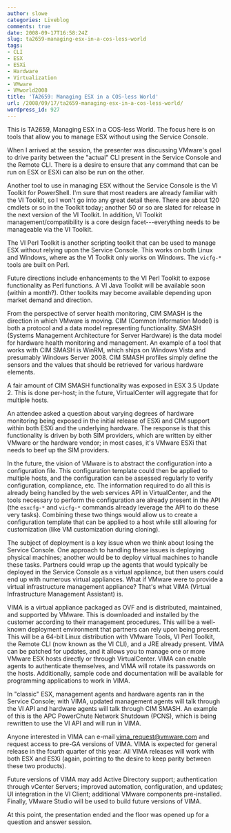 ```yaml
---
author: slowe
categories: Liveblog
comments: true
date: 2008-09-17T16:58:24Z
slug: ta2659-managing-esx-in-a-cos-less-world
tags:
- CLI
- ESX
- ESXi
- Hardware
- Virtualization
- VMware
- VMworld2008
title: 'TA2659: Managing ESX in a COS-less World'
url: /2008/09/17/ta2659-managing-esx-in-a-cos-less-world/
wordpress_id: 927
---
```


This is TA2659, Managing ESX in a COS-less World. The focus here is on tools that allow you to manage ESX without using the Service Console.

When I arrived at the session, the presenter was discussing VMware's goal to drive parity between the "actual" CLI present in the Service Console and the Remote CLI. There is a desire to ensure that any command that can be run on ESX or ESXi can also be run on the other.

Another tool to use in managing ESX without the Service Console is the VI Toolkit for PowerShell. I'm sure that most readers are already familiar with the VI Toolkit, so I won't go into any great detail there. There are about 120 cmdlets or so in the Toolkit today; another 50 or so are slated for release in the next version of the VI Toolkit. In addition, VI Toolkit management/compatibility is a core design facet---everything needs to be manageable via the VI Toolkit.

The VI Perl Toolkit is another scripting toolkit that can be used to manage ESX without relying upon the Service Console. This works on both Linux and Windows, where as the VI Toolkit only works on Windows. The `vicfg-*` tools are built on Perl.

Future directions include enhancements to the VI Perl Toolkit to expose functionality as Perl functions. A VI Java Toolkit will be available soon (within a month?). Other toolkits may become available depending upon market demand and direction.

From the perspective of server health monitoring, CIM SMASH is the direction in which VMware is moving. CIM (Common Information Model) is both a protocol and a data model representing functionality. SMASH (Systems Management Architecture for Server Hardware) is the data model for hardware health monitoring and management. An example of a tool that works with CIM SMASH is WinRM, which ships on Windows Vista and presumably Windows Server 2008. CIM SMASH profiles simply define the sensors and the values that should be retrieved for various hardware elements.

A fair amount of CIM SMASH functionality was exposed in ESX 3.5 Update 2. This is done per-host; in the future, VirtualCenter will aggregate that for multiple hosts.

An attendee asked a question about varying degrees of hardware monitoring being exposed in the initial release of ESXi and CIM support within both ESXi and the underlying hardware. The response is that this functionality is driven by both SIM providers, which are written by either VMware or the hardware vendor; in most cases, it's VMware ESXi that needs to beef up the SIM providers.

In the future, the vision of VMware is to abstract the configuration into a configuration file. This configuration template could then be applied to multiple hosts, and the configuration can be assessed regularly to verify configuration, compliance, etc. The information required to do all this is already being handled by the web services API in VirtualCenter, and the tools necessary to perform the configuration are already present in the API (the `esxcfg-*` and `vicfg-*` commands already leverage the API to do these very tasks). Combining these two things would allow us to create a configuration template that can be applied to a host while still allowing for customization (like VM customization during cloning).

The subject of deployment is a key issue when we think about losing the Service Console. One approach to handling these issues is deploying physical machines; another would be to deploy virtual machines to handle these tasks. Partners could wrap up the agents that would typically be deployed in the Service Console as a virtual appliance, but then users could end up with numerous virtual appliances. What if VMware were to provide a virtual infrastructure management appliance? That's what VIMA (Virtual Infrastructure Management Assistant) is.

VIMA is a virtual appliance packaged as OVF and is distributed, maintained, and supported by VMware. This is downloaded and installed by the customer according to their management procedures. This will be a well-known deployment environment that partners can rely upon being present. This will be a 64-bit Linux distribution with VMware Tools, VI Perl Toolkit, the Remote CLI (now known as the VI CLI), and a JRE already present. VIMA can be patched for updates, and it allows you to manage one or more VMware ESX hosts directly or through VirtualCenter. VIMA can enable agents to authenticate themselves, and VIMA will rotate its passwords on the hosts. Additionally, sample code and documentation will be available for programming applications to work in VIMA.

In "classic" ESX, management agents and hardware agents ran in the Service Console; with VIMA, updated management agents will talk through the VI API and hardware agents will talk through CIM SMASH. An example of this is the APC PowerChute Network Shutdown (PCNS), which is being rewritten to use the VI API and will run in VIMA.

Anyone interested in VIMA can e-mail vima_request@vmware.com and request access to pre-GA versions of VIMA. VIMA is expected for general release in the fourth quarter of this year. All VIMA releases will work with both ESX and ESXi (again, pointing to the desire to keep parity between these two products).

Future versions of VIMA may add Active Directory support; authentication through vCenter Servers; improved automation, configuration, and updates; UI integration in the VI Client; additional VMware components pre-installed. Finally, VMware Studio will be used to build future versions of VIMA.

At this point, the presentation ended and the floor was opened up for a question and answer session.
